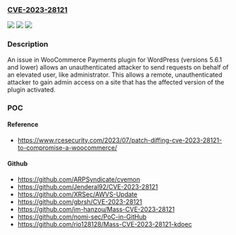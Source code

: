 ### [CVE-2023-28121](https://cve.mitre.org/cgi-bin/cvename.cgi?name=CVE-2023-28121)
![](https://img.shields.io/static/v1?label=Product&message=WooCommerce%20Payments%20WordPress%20Plugin&color=blue)
![](https://img.shields.io/static/v1?label=Version&message=n%2Fa&color=blue)
![](https://img.shields.io/static/v1?label=Vulnerability&message=Improper%20Authentication%20-%20Generic%20(CWE-287)&color=brighgreen)

### Description

An issue in WooCommerce Payments plugin for WordPress (versions 5.6.1 and lower) allows an unauthenticated attacker to send requests on behalf of an elevated user, like administrator. This allows a remote, unauthenticated attacker to gain admin access on a site that has the affected version of the plugin activated.

### POC

#### Reference
- https://www.rcesecurity.com/2023/07/patch-diffing-cve-2023-28121-to-compromise-a-woocommerce/

#### Github
- https://github.com/ARPSyndicate/cvemon
- https://github.com/Jenderal92/CVE-2023-28121
- https://github.com/XRSec/AWVS-Update
- https://github.com/gbrsh/CVE-2023-28121
- https://github.com/im-hanzou/Mass-CVE-2023-28121
- https://github.com/nomi-sec/PoC-in-GitHub
- https://github.com/rio128128/Mass-CVE-2023-28121-kdoec

